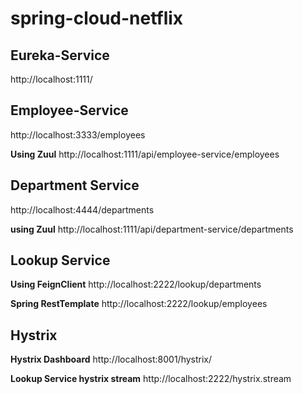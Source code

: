 # spring-cloud-netflix

## Eureka-Service
http://localhost:1111/

## Employee-Service
http://localhost:3333/employees

**Using Zuul**
http://localhost:1111/api/employee-service/employees

## Department Service
http://localhost:4444/departments

**using Zuul**
http://localhost:1111/api/department-service/departments


## Lookup Service

**Using FeignClient**
http://localhost:2222/lookup/departments

**Spring RestTemplate**
http://localhost:2222/lookup/employees

## Hystrix

**Hystrix Dashboard**
http://localhost:8001/hystrix/

**Lookup Service hystrix stream**
http://localhost:2222/hystrix.stream	
